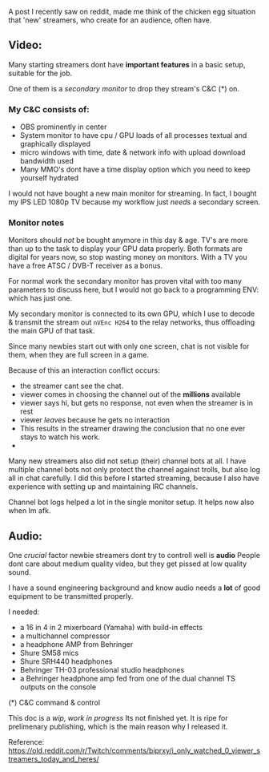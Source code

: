 A post I recently saw on reddit, made me think of the chicken egg situation that 'new' streamers, who create for an audience, often have.

## Video:

Many starting streamers dont have **important features** in a basic setup, suitable for the job.


One of them is a _secondary monitor_ to drop they stream's C&C (*) on.

### My C&C consists of:
- OBS prominently in center
- System monitor to have cpu / GPU loads of all processes textual and graphically displayed
- micro windows with time, date & network info with upload download bandwidth used
- Many MMO's dont have a time display option which you need to keep yourself hydrated

I would not have bought a new main monitor for streaming. In fact, I bought my IPS LED 1080p TV because my workflow just _needs_ a secondary screen.

### Monitor notes
Monitors should _not_ be bought anymore in this day & age. TV's are more than up to the task to display your GPU data properly. Both formats are digital for years now, so stop wasting money on monitors. With a TV you have a free ATSC / DVB-T receiver as a bonus.

For normal work the secondary monitor has proven vital with too many parameters to discuss here, but I would not go back to a programming ENV: which has just one.

My secondary monitor is connected to its own GPU, which I use to decode & transmit the stream out `nVEnc H264` to the relay networks, thus offloading the main GPU of that task.

Since many newbies start out with only one screen, chat is not visible for them, when they are full screen in a game.

Because of this an interaction conflict occurs:
* the streamer cant see the chat.
* viewer comes in choosing the channel out of the **millions** available
* viewer says hi, but gets no response, not even when the streamer is in rest
* viewer _leaves_ because he gets no interaction
* This results in the streamer drawing the conclusion that no one ever stays to watch his work.
* 

Many new streamers also did not setup (their)  channel bots at all. I have multiple channel bots not only protect the channel against trolls, but also log all in chat carefully.
I did this before I started streaming, because I also have experience with setting up and maintaining IRC channels.

Channel bot logs helped a lot in the single monitor setup. It helps now also when Im afk.

## Audio:

One _crucial_ factor newbie streamers dont try to controll well is **audio** People dont care about medium quality video, but they get pissed at low quality sound.

I have a sound engineering background and know audio needs a **lot** of good equipment to be transmitted properly.

I needed:
- a 16 in 4 in 2 mixerboard (Yamaha) with build-in effects
- a multichannel compressor
- a headphone AMP from Behringer
- Shure SM58 mics
- Shure SRH440 headphones
- Behringer TH-03 professional studio headphones
- a Behringer headphone amp fed from one of the dual channel TS outputs on the console  




(*)
C&C command & control

This doc is a *wip, work in progress* Its not finished yet. It is ripe for prelimenary publishing, which is the main reason why I released it.


Reference:
<https://old.reddit.com/r/Twitch/comments/biprxy/i_only_watched_0_viewer_streamers_today_and_heres/>
